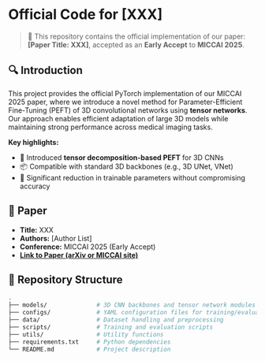 # Official Code for [XXX]

> 🎉 This repository contains the official implementation of our paper:  
> **[Paper Title: XXX]**, accepted as an **Early Accept** to **MICCAI 2025**.

## 🔍 Introduction

This project provides the official PyTorch implementation of our MICCAI 2025 paper, where we introduce a novel method for Parameter-Efficient Fine-Tuning (PEFT) of 3D convolutional networks using **tensor networks**. Our approach enables efficient adaptation of large 3D models while maintaining strong performance across medical imaging tasks.

**Key highlights:**

- 🧠 Introduced **tensor decomposition-based PEFT** for 3D CNNs  
- 📦 Compatible with standard 3D backbones (e.g., 3D UNet, VNet)  
- 🚀 Significant reduction in trainable parameters without compromising accuracy  

## 📄 Paper

- **Title:** XXX  
- **Authors:** [Author List]  
- **Conference:** MICCAI 2025 (Early Accept)  
- **[Link to Paper (arXiv or MICCAI site)](URL)**

## 📁 Repository Structure

```bash
.
├── models/              # 3D CNN backbones and tensor network modules
├── configs/             # YAML configuration files for training/evaluation
├── data/                # Dataset handling and preprocessing
├── scripts/             # Training and evaluation scripts
├── utils/               # Utility functions
├── requirements.txt     # Python dependencies
└── README.md            # Project description
